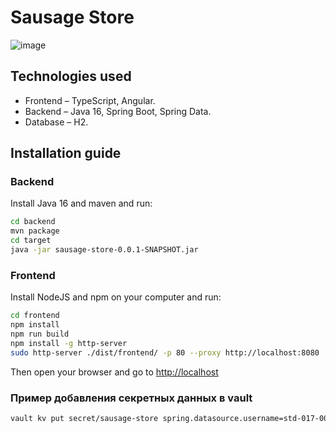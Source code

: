 # Sausage Store

![image](https://user-images.githubusercontent.com/9394918/121517767-69db8a80-c9f8-11eb-835a-e98ca07fd995.png)


## Technologies used

* Frontend – TypeScript, Angular.
* Backend  – Java 16, Spring Boot, Spring Data.
* Database – H2.

## Installation guide
### Backend

Install Java 16 and maven and run:

```bash
cd backend
mvn package
cd target
java -jar sausage-store-0.0.1-SNAPSHOT.jar
```

### Frontend

Install NodeJS and npm on your computer and run:

```bash
cd frontend
npm install
npm run build
npm install -g http-server
sudo http-server ./dist/frontend/ -p 80 --proxy http://localhost:8080
```

Then open your browser and go to [http://localhost](http://localhost)

### Пример добавления секретных данных в vault

```bash
vault kv put secret/sausage-store spring.datasource.username=std-017-006 spring.datasource.password=Testusr1234 spring.data.mongodb.uri=mongodb://std-017-006:Testusr1234@rc1a-u0nwp06gbwh8qsoq.mdb.yandexcloud.net:27018/std-017-006?tls=true\\\&tlsAllowInvalidCertificates=true
```

